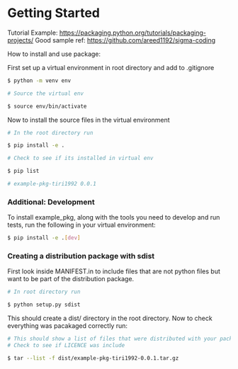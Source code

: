 # Getting Started

Tutorial Example: https://packaging.python.org/tutorials/packaging-projects/
Good sample ref: https://github.com/areed1192/sigma-coding

How to install and use package:

First set up a virtual environment in root directory and add to .gitignore

```sh
$ python -m venv env

# Source the virtual env

$ source env/bin/activate
```

Now to install the source files in the virtual environment

```sh
# In the root directory run

$ pip install -e .

# Check to see if its installed in virtual env

$ pip list

# example-pkg-tiri1992 0.0.1
```

### Additional: Development

To install example_pkg, along with the tools you need to develop and run tests, run the following in your virtual environment:

```sh
$ pip install -e .[dev]
```


### Creating a distribution package with sdist

First look inside MANIFEST.in to include files that are not python files but want to be part of the distribution package.

```sh
# In root directory run

$ python setup.py sdist
```

This should create a dist/ directory in the root directory. Now to check everything was pacakaged correctly run:

```sh
# This should show a list of files that were distributed with your package
# Check to see if LICENCE was include 

$ tar --list -f dist/example-pkg-tiri1992-0.0.1.tar.gz
```